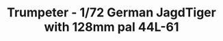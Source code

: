 ---
layout: product
title: "Trumpeter - 1/72 German JagdTiger with 128mm pal 44L-61"
price: "2000" 
desc: "N/A"
img_path: "/assets/img/TRU07165.webp"
brand: "N/A"
available: false
special_offer: false
new: false
soon: false
cat: "010000"
subcat: "013400"
subsubcat: "0N/A"
sifra: "TRU07165"
popular: false
---